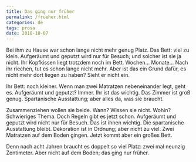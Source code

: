 ```yaml
---
title: Das ging nur früher
permalink: /frueher.html
categories: de
tags: prosa
date: 2018-10-07
---
```


Bei ihm zu Hause war schon lange nicht mehr genug Platz. Das Bett: viel zu klein. Aufgeräumt und geputzt wird nur für Besuch; und solcher ist sie ja nicht. Ihr Kopfkissen liegt trotzdem noch im Bett. Wochen… Monate… Nach ihr riechen, tut es schon lange nicht mehr. Aber ist das ein Grund dafür, es nicht mehr dort liegen zu haben? Sieht er nicht ein.

Ihr Bett: noch kleiner. Wenn man zwei Matratzen nebeneinander legt, geht es. Aufgeräumt und geputzt? Immer. Ihr ist das wichtig. Das Zimmer ist groß genug. Spartanische Ausstattung; aber alles da, was sie braucht.

Zusammenziehen wollen sie beide. Wann? Wissen sie nicht. Wohin? Schwieriges Thema. Doch Regeln gibt es jetzt schon. Aufgeräumt und geputzt wird nicht nur für Besuch. Das ist ihnen wichtig. Die spartanische Ausstattung bleibt. Dekoration ist in Ordnung; aber nicht zu viel. Zwei Matratzen auf dem Boden gingen. Jetzt kommt aber ein großes Bett.

Denn nach acht Jahren braucht es doppelt so viel Platz: zwei mal neunzig Zentimeter. Aber nicht auf dem Boden; das ging nur früher.
